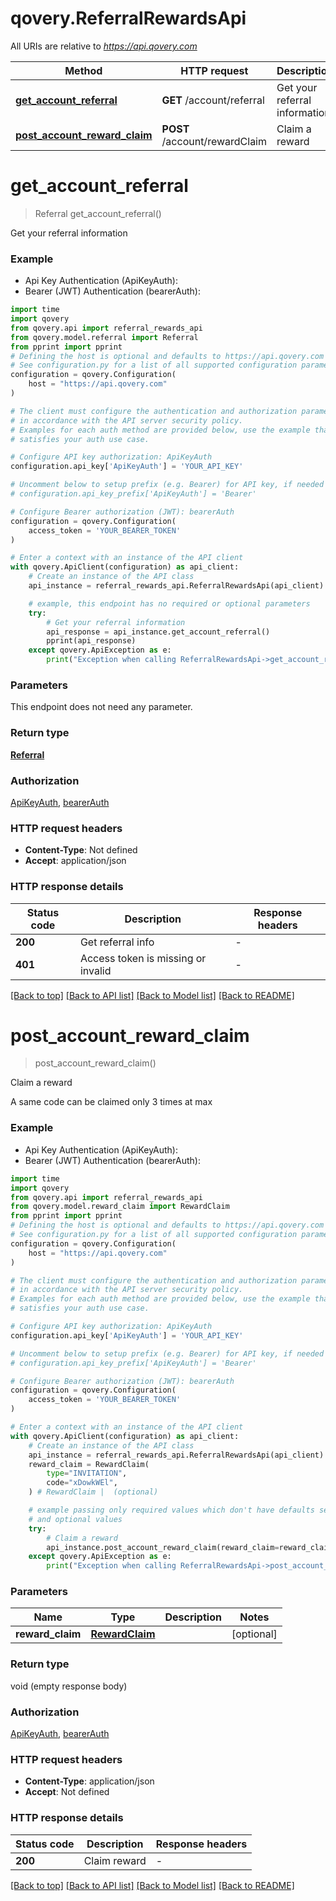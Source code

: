 # qovery.ReferralRewardsApi

All URIs are relative to *https://api.qovery.com*

Method | HTTP request | Description
------------- | ------------- | -------------
[**get_account_referral**](ReferralRewardsApi.md#get_account_referral) | **GET** /account/referral | Get your referral information
[**post_account_reward_claim**](ReferralRewardsApi.md#post_account_reward_claim) | **POST** /account/rewardClaim | Claim a reward


# **get_account_referral**
> Referral get_account_referral()

Get your referral information

### Example

* Api Key Authentication (ApiKeyAuth):
* Bearer (JWT) Authentication (bearerAuth):

```python
import time
import qovery
from qovery.api import referral_rewards_api
from qovery.model.referral import Referral
from pprint import pprint
# Defining the host is optional and defaults to https://api.qovery.com
# See configuration.py for a list of all supported configuration parameters.
configuration = qovery.Configuration(
    host = "https://api.qovery.com"
)

# The client must configure the authentication and authorization parameters
# in accordance with the API server security policy.
# Examples for each auth method are provided below, use the example that
# satisfies your auth use case.

# Configure API key authorization: ApiKeyAuth
configuration.api_key['ApiKeyAuth'] = 'YOUR_API_KEY'

# Uncomment below to setup prefix (e.g. Bearer) for API key, if needed
# configuration.api_key_prefix['ApiKeyAuth'] = 'Bearer'

# Configure Bearer authorization (JWT): bearerAuth
configuration = qovery.Configuration(
    access_token = 'YOUR_BEARER_TOKEN'
)

# Enter a context with an instance of the API client
with qovery.ApiClient(configuration) as api_client:
    # Create an instance of the API class
    api_instance = referral_rewards_api.ReferralRewardsApi(api_client)

    # example, this endpoint has no required or optional parameters
    try:
        # Get your referral information
        api_response = api_instance.get_account_referral()
        pprint(api_response)
    except qovery.ApiException as e:
        print("Exception when calling ReferralRewardsApi->get_account_referral: %s\n" % e)
```


### Parameters
This endpoint does not need any parameter.

### Return type

[**Referral**](Referral.md)

### Authorization

[ApiKeyAuth](../README.md#ApiKeyAuth), [bearerAuth](../README.md#bearerAuth)

### HTTP request headers

 - **Content-Type**: Not defined
 - **Accept**: application/json


### HTTP response details

| Status code | Description | Response headers |
|-------------|-------------|------------------|
**200** | Get referral info |  -  |
**401** | Access token is missing or invalid |  -  |

[[Back to top]](#) [[Back to API list]](../README.md#documentation-for-api-endpoints) [[Back to Model list]](../README.md#documentation-for-models) [[Back to README]](../README.md)

# **post_account_reward_claim**
> post_account_reward_claim()

Claim a reward

A same code can be claimed only 3 times at max

### Example

* Api Key Authentication (ApiKeyAuth):
* Bearer (JWT) Authentication (bearerAuth):

```python
import time
import qovery
from qovery.api import referral_rewards_api
from qovery.model.reward_claim import RewardClaim
from pprint import pprint
# Defining the host is optional and defaults to https://api.qovery.com
# See configuration.py for a list of all supported configuration parameters.
configuration = qovery.Configuration(
    host = "https://api.qovery.com"
)

# The client must configure the authentication and authorization parameters
# in accordance with the API server security policy.
# Examples for each auth method are provided below, use the example that
# satisfies your auth use case.

# Configure API key authorization: ApiKeyAuth
configuration.api_key['ApiKeyAuth'] = 'YOUR_API_KEY'

# Uncomment below to setup prefix (e.g. Bearer) for API key, if needed
# configuration.api_key_prefix['ApiKeyAuth'] = 'Bearer'

# Configure Bearer authorization (JWT): bearerAuth
configuration = qovery.Configuration(
    access_token = 'YOUR_BEARER_TOKEN'
)

# Enter a context with an instance of the API client
with qovery.ApiClient(configuration) as api_client:
    # Create an instance of the API class
    api_instance = referral_rewards_api.ReferralRewardsApi(api_client)
    reward_claim = RewardClaim(
        type="INVITATION",
        code="xDowkWEl",
    ) # RewardClaim |  (optional)

    # example passing only required values which don't have defaults set
    # and optional values
    try:
        # Claim a reward
        api_instance.post_account_reward_claim(reward_claim=reward_claim)
    except qovery.ApiException as e:
        print("Exception when calling ReferralRewardsApi->post_account_reward_claim: %s\n" % e)
```


### Parameters

Name | Type | Description  | Notes
------------- | ------------- | ------------- | -------------
 **reward_claim** | [**RewardClaim**](RewardClaim.md)|  | [optional]

### Return type

void (empty response body)

### Authorization

[ApiKeyAuth](../README.md#ApiKeyAuth), [bearerAuth](../README.md#bearerAuth)

### HTTP request headers

 - **Content-Type**: application/json
 - **Accept**: Not defined


### HTTP response details

| Status code | Description | Response headers |
|-------------|-------------|------------------|
**200** | Claim reward |  -  |

[[Back to top]](#) [[Back to API list]](../README.md#documentation-for-api-endpoints) [[Back to Model list]](../README.md#documentation-for-models) [[Back to README]](../README.md)

